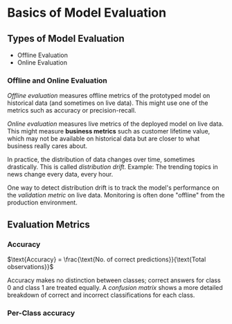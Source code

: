 # Basics of Model Evaluation

## Types of  Model Evaluation

- Offline Evaluation
- Online Evaluation

### Offline and Online Evaluation

*Offline evaluation* measures offline metrics of the prototyped model on historical data (and sometimes on live data). This might use one of the metrics such as accuracy or precision-recall.

*Online evaluation* measures live metrics of the deployed model on live data. This might measure **business metrics** such as customer lifetime value, which may not be available on historical data but are closer to what business really cares about.

In practice, the distribution of data changes over time, sometimes drastically. This is called *distribution drift*. Example: The trending topics in news change every data, every hour.

One way to detect distribution drift is to track the model's performance on the *validation metric* on live data. Monitoring is often done "offline" from the production environment.

## Evaluation Metrics

### Accuracy
$\text{Accuracy} = \frac{\text{No. of correct predictions}}{\text{Total observations}}$

Accuracy makes no distinction between classes; correct answers for class 0 and class 1 are treated equally. A *confusion matrix* shows a more detailed breakdown of correct and incorrect classifications for each class.

### Per-Class accuracy
